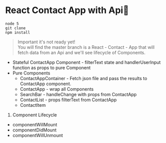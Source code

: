 # React Contact App with Api:japanese_goblin:
```
node 5
git clone
npm install
```

  >Important it's not ready  yet!  
You will find the master branch is a React - Contact - App that will fetch data from an Api and we'll see lifecycle of Components.

- Stateful ContactApp Component - filterText state and handlerUserInput function as props to pure Component
- Pure Components
  * ContactAppContainer - Fetch json file and pass the results to       ContactApp component.
  * ContactApp - wrap all Components
  * SearchBar - handleChange with props from ContactApp
  * ContactList - props filterText from ContactApp
  * ContactItem

1. Component Lifecycle
  * componentWillMount
  * componentDidMount
  * componentWillUnmount
